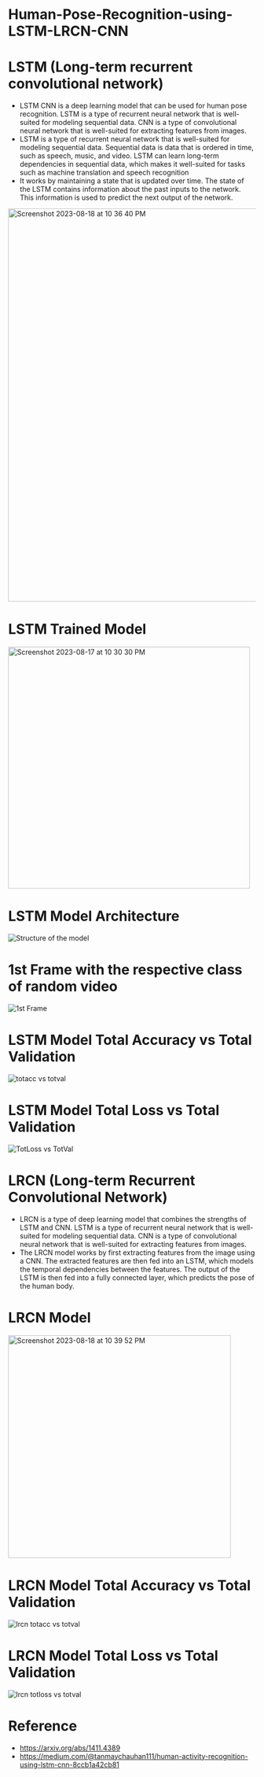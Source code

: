 # Human-Pose-Recognition-using-LSTM-LRCN-CNN

# LSTM (Long-term recurrent convolutional network)

- LSTM CNN is a deep learning model that can be used for human pose recognition. LSTM is a type of recurrent neural network that is well-suited for modeling sequential data. CNN is a type of convolutional neural network that is well-suited for extracting features from images.
- LSTM is a type of recurrent neural network that is well-suited for modeling sequential data. Sequential data is data that is ordered in time, such as speech, music, and video. LSTM can learn long-term dependencies in sequential data, which makes it well-suited for tasks such as machine translation and speech recognition
- It works by maintaining a state that is updated over time. The state of the LSTM contains information about the past inputs to the network. This information is used to predict the next output of the network.
  
<img width="800" alt="Screenshot 2023-08-18 at 10 36 40 PM" src="https://github.com/BaranidharanB/Human-Pose-Recognition-using-LSTM-CNN/assets/118863352/84bb058c-a4a9-427d-9dd8-db9f98f4188b">

# LSTM Trained Model

<img width="492" alt="Screenshot 2023-08-17 at 10 30 30 PM" src="https://github.com/BaranidharanB/Human-Pose-Recognition-using-LSTM-CNN/assets/118863352/32b75ede-a67f-417a-808f-8559ae1cdc1f">

# LSTM Model Architecture 

![Structure of the model](https://github.com/BaranidharanB/Human-Pose-Recognition-using-LSTM-CNN/assets/118863352/1146f37c-2b6c-44fb-bd52-5e82c6cc7e87)

# 1st Frame with the respective class of random video

![1st Frame ](https://github.com/BaranidharanB/Human-Pose-Recognition-using-LSTM-CNN/assets/118863352/399e38c7-0e8e-489d-acd8-a1da5ec8b5db)


# LSTM Model Total Accuracy vs Total Validation

![totacc vs totval](https://github.com/BaranidharanB/Human-Pose-Recognition-using-LSTM-CNN/assets/118863352/8f4461c9-fb2d-4ef1-8b3b-561946cbbd40)


# LSTM Model Total Loss vs Total Validation

![TotLoss vs TotVal](https://github.com/BaranidharanB/Human-Pose-Recognition-using-LSTM-CNN/assets/118863352/cadff6f1-cd2a-48b3-a6b1-95d4a0ccbfc0)


# LRCN (Long-term Recurrent Convolutional Network)

- LRCN is a type of deep learning model that combines the strengths of LSTM and CNN. LSTM is a type of recurrent neural network that is well-suited for modeling sequential data. CNN is a type of convolutional neural network that is well-suited for extracting features from images.
- The LRCN model works by first extracting features from the image using a CNN. The extracted features are then fed into an LSTM, which models the temporal dependencies between the features. The output of the LSTM is then fed into a fully connected layer, which predicts the pose of the human body.


# LRCN Model

<img width="453" alt="Screenshot 2023-08-18 at 10 39 52 PM" src="https://github.com/BaranidharanB/Human-Pose-Recognition-using-LSTM-CNN/assets/118863352/9a453faf-03d3-425c-8cf2-674dacdd4a24">

# LRCN Model Total Accuracy vs Total Validation

![lrcn totacc vs totval](https://github.com/BaranidharanB/Human-Pose-Recognition-using-LSTM-CNN/assets/118863352/41b148e7-7a7e-46a6-8489-ebce3e84e75f)


# LRCN Model Total Loss vs Total Validation

![lrcn totloss vs totval](https://github.com/BaranidharanB/Human-Pose-Recognition-using-LSTM-CNN/assets/118863352/8431d9f9-1270-4583-b805-0e74f394aa6e)



# Reference 
- https://arxiv.org/abs/1411.4389
- https://medium.com/@tanmaychauhan111/human-activity-recognition-using-lstm-cnn-8ccb1a42cb81
  

